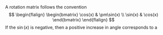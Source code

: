 A rotation matrix follows the convention
$$
\begin{flalign}
\begin{bmatrix}  
\cos(x) & \pm\sin(x) \\  
\sin(x) & \cos(x)  
\end{bmatrix}
\end{flalign}
$$
If the $\sin(x)$ is negative, then a positive increase in angle corresponds to a 